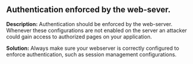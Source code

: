 
Authentication enforced by the web-sever.
-------

**Description:**
Authentication should be enforced by the web-server. Whenever these configurations are not enabled on the server an attacker could gain access to authorized pages on your application.


**Solution:**
Always make sure your webserver is correctly configured to enforce authentication, such as session management configurations.


	